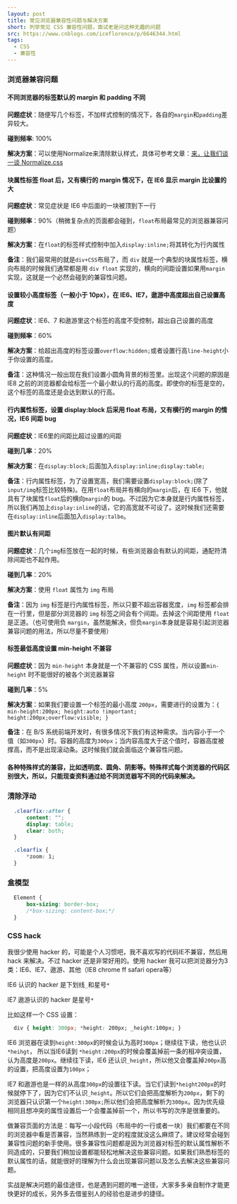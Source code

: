 ```yaml
---
layout: post
title: 常见浏览器兼容性问题与解决方案
short: 列举常见 CSS 兼容性问题，面试老是问这种无趣的问题
src: https://www.cnblogs.com/iceflorence/p/6646344.html
tags:
  - CSS
  - 兼容性
---
```


### 浏览器兼容问题

#### 不同浏览器的标签默认的 margin 和 padding 不同

**问题症状**：随便写几个标签，不加样式控制的情况下，各自的`margin`和`padding`差异较大。

**碰到频率**: 100%

**解决方案**：可以使用Normalize来清除默认样式，具体可参考文章：[来，让我们谈一谈 Normalize.css](https://jerryzou.com/posts/aboutNormalizeCss/)

#### 块属性标签 float 后，又有横行的 margin 情况下，在 IE6 显示 margin 比设置的大

**问题症状**：常见症状是 IE6 中后面的一块被顶到下一行

**碰到频率**：90%（稍微复杂点的页面都会碰到，`float`布局最常见的浏览器兼容问题）

**解决方案**：在`float`的标签样式控制中加入`display:inline;`将其转化为行内属性 

**备注**：我们最常用的就是`div+CSS`布局了，而 `div` 就是一个典型的块属性标签，横向布局的时候我们通常都是用 `div float` 实现的，横向的间距设置如果用`margin`实现，这就是一个必然会碰到的兼容性问题。

#### 设置较小高度标签（一般小于 10px），在  IE6、IE7，遨游中高度超出自己设置高度

**问题症状**：IE6、7 和遨游里这个标签的高度不受控制，超出自己设置的高度

**碰到频率**：60%

**解决方案**：给超出高度的标签设置`overflow:hidden;`或者设置行高`line-height`小于你设置的高度。

**备注**：这种情况一般出现在我们设置小圆角背景的标签里。出现这个问题的原因是 IE8 之前的浏览器都会给标签一个最小默认的行高的高度。即使你的标签是空的，这个标签的高度还是会达到默认的行高。

#### 行内属性标签，设置 display:block 后采用 float 布局，又有横行的 margin 的情况，IE6 间距 bug

**问题症状**：IE6里的间距比超过设置的间距 

**碰到几率**：20%

**解决方案**：在`display:block;`后面加入`display:inline;display:table;` 

**备注**：行内属性标签，为了设置宽高，我们需要设置`display:block;`(除了`input/img`标签比较特殊)。在用`float`布局并有横向的`margin`后，在 IE6 下，他就具有了块属性`float`后的横向`margin`的 bug。不过因为它本身就是行内属性标签，所以我们再加上`display:inline`的话，它的高宽就不可设了。这时候我们还需要在`display:inline`后面加入`display:talbe`。

#### 图片默认有间距

**问题症状**：几个`img`标签放在一起的时候，有些浏览器会有默认的间距，通配符清除间距也不起作用。

**碰到几率**：20% 

**解决方案**：使用 `float` 属性为 `img` 布局

**备注**：因为 `img` 标签是行内属性标签，所以只要不超出容器宽度，`img` 标签都会排在一行里，但是部分浏览器的 `img` 标签之间会有个间距。去掉这个间距使用 `float` 是正道。（也可使用负 `margin`，虽然能解决，但负`margin`本身就是容易引起浏览器兼容问题的用法，所以尽量不要使用）

#### 标签最低高度设置 min-height 不兼容

**问题症状**：因为 `min-height` 本身就是一个不兼容的 CSS 属性，所以设置`min-height` 时不能很好的被各个浏览器兼容

**碰到几率**：5%

**解决方案**：如果我们要设置一个标签的最小高度 `200px`，需要进行的设置为：`{ min-height:200px; height:auto !important; height:200px;overflow:visible; }`

**备注**：在 B/S 系统前端开发时，有很多情况下我们有这种需求。当内容小于一个值（如`300px`）时。容器的高度为`300px`；当内容高度大于这个值时，容器高度被撑高，而不是出现滚动条。这时候我们就会面临这个兼容性问题。

#### 各种特殊样式的兼容，比如透明度、圆角、阴影等。特殊样式每个浏览器的代码区别很大，所以，只能现查资料通过给不同浏览器写不同的代码来解决。

### 清除浮动

```css
  .clearfix::after {
      content: "";
      display: table;
      clear: both;
  }

  .clearfix {
      *zoom: 1;
  }
```

### 盒模型

```css
  Element {
      box-sizing: border-box;
      /*box-sizing: content-box;*/
  }
```

### CSS hack 

我很少使用 hacker 的，可能是个人习惯吧，我不喜欢写的代码IE不兼容，然后用hack 来解决。不过 hacker 还是非常好用的。使用 hacker 我可以把浏览器分为3类：IE6、IE7、遨游、其他（IE8 chrome ff safari opera等）

IE6 认识的 hacker 是下划线`_`和星号`*`

IE7 遨游认识的 hacker 是星号`*`

比如这样一个 CSS 设置：

```css
  div { height: 300px; *height: 200px; _height:100px; }
```

IE6 浏览器在读到`height:300px`的时候会认为高时`300px`；继续往下读，他也认识`*heihgt`， 所以当IE6读到 `*height:200px`的时候会覆盖掉前一条的相冲突设置，认为高度是`200px`。继续往下读，IE6 还认识`_height`，所以他又会覆盖掉`200px`高的设置，把高度设置为`100px`；

IE7 和遨游也是一样的从高度`300px`的设置往下读。当它们读到`*height200px`的时候就停下了，因为它们不认识`_height`。所以它们会把高度解析为`200px`，剩下的浏览器只认识第一个`height:300px;`所以他们会把高度解析为`300px`。因为优先级相同且想冲突的属性设置后一个会覆盖掉前一个，所以书写的次序是很重要的。 

做兼容页面的方法是：每写一小段代码（布局中的一行或者一块）我们都要在不同的浏览器中看是否兼容，当然熟练到一定的程度就没这么麻烦了。建议经常会碰到兼容性问题的新手使用。很多兼容性问题都是因为浏览器对标签的默认属性解析不同造成的，只要我们稍加设置都能轻松地解决这些兼容问题。如果我们熟悉标签的默认属性的话，就能很好的理解为什么会出现兼容问题以及怎么去解决这些兼容问题。

实战是解决问题的最佳途径，也是遇到问题的唯一途径，大家多多亲自制作才能更快更好的成长，另外多去借鉴别人的经验也是进步的捷径。
